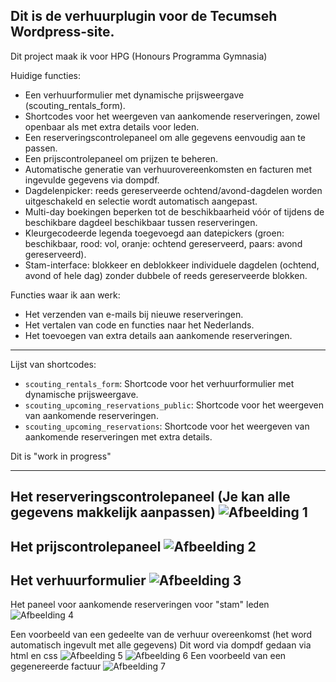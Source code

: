 Dit is de verhuurplugin voor de Tecumseh Wordpress-site.
---
Dit project maak ik voor HPG (Honours Programma Gymnasia)

Huidige functies:

- Een verhuurformulier met dynamische prijsweergave (scouting_rentals_form).
- Shortcodes voor het weergeven van aankomende reserveringen, zowel openbaar als met extra details voor leden.
- Een reserveringscontrolepaneel om alle gegevens eenvoudig aan te passen.
- Een prijscontrolepaneel om prijzen te beheren.
- Automatische generatie van verhuurovereenkomsten en facturen met ingevulde gegevens via dompdf.
- Dagdelenpicker: reeds gereserveerde ochtend/avond-dagdelen worden uitgeschakeld en selectie wordt automatisch aangepast.
- Multi-day boekingen beperken tot de beschikbaarheid vóór of tijdens de beschikbare dagdeel beschikbaar tussen reserveringen.
- Kleurgecodeerde legenda toegevoegd aan datepickers (groen: beschikbaar, rood: vol, oranje: ochtend gereserveerd, paars: avond gereserveerd).
- Stam-interface: blokkeer en deblokkeer individuele dagdelen (ochtend, avond of hele dag) zonder dubbele of reeds gereserveerde blokken.

Functies waar ik aan werk:
- Het verzenden van e-mails bij nieuwe reserveringen.
- Het vertalen van code en functies naar het Nederlands.
- Het toevoegen van extra details aan aankomende reserveringen.

---
Lijst van shortcodes:

- `scouting_rentals_form`: Shortcode voor het verhuurformulier met dynamische prijsweergave.
- `scouting_upcoming_reservations_public`: Shortcode voor het weergeven van aankomende reserveringen.
- `scouting_upcoming_reservations`: Shortcode voor het weergeven van aankomende reserveringen met extra details.

Dit is "work in progress"

---

Het reserveringscontrolepaneel (Je kan alle gegevens makkelijk aanpassen)
![Afbeelding 1](https://verhuur.rohandg.nl/1.png)
---

Het prijscontrolepaneel
![Afbeelding 2](https://verhuur.rohandg.nl/2.png)
---

Het verhuurformulier
![Afbeelding 3](https://verhuur.rohandg.nl/3.png)
---

Het paneel voor aankomende reserveringen voor "stam" leden
![Afbeelding 4](https://verhuur.rohandg.nl/4.png)

Een voorbeeld van een gedeelte van de verhuur overeenkomst (het word automatisch ingevult met alle gegevens) Dit word via dompdf gedaan via html en css
![Afbeelding 5](https://verhuur.rohandg.nl/5.png)
![Afbeelding 6](https://verhuur.rohandg.nl/6.png)
Een voorbeeld van een gegenereerde factuur
![Afbeelding 7](https://verhuur.rohandg.nl/7.png)
